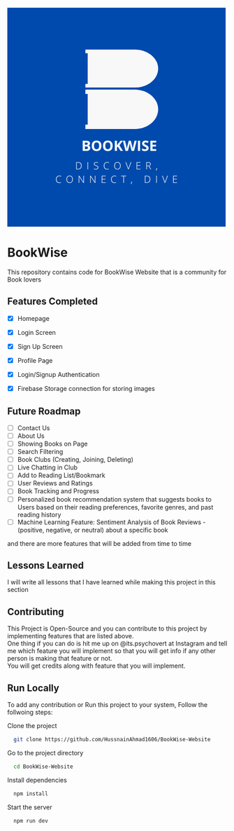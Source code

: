 
![BookWise Logo](https://raw.githubusercontent.com/HussnainAhmad1606/BookWise-Website/master/public/cover.png)


# BookWise

This repository contains code for BookWise Website that is a community for Book lovers



## Features Completed

- [x]  Homepage
- [x]  Login Screen
- [x]  Sign Up Screen
- [x]  Profile Page
- [x]  Login/Signup Authentication
- [x]  Firebase Storage connection for storing images


## Future Roadmap
- [ ]  Contact Us
- [ ]  About Us
- [ ]  Showing Books on Page
- [ ]  Search Filtering
- [ ]  Book Clubs (Creating, Joining, Deleting)
- [ ]  Live Chatting in Club
- [ ]  Add to Reading List/Bookmark
- [ ]  User Reviews and Ratings
- [ ]  Book Tracking and Progress
- [ ]  Personalized book recommendation system that suggests books to Users based on their reading preferences, favorite genres, and past reading history
- [ ]  Machine Learning Feature: Sentiment Analysis of Book Reviews - (positive, negative, or neutral) about a specific book

and there are more features that will be added from time to time


## Lessons Learned

I will write all lessons that I have learned while making this project in this section

## Contributing

This Project is Open-Source and you can contribute to this project by implementing features that are listed above.  
One thing if you can do is hit me up on @its.psychovert at Instagram and tell me which feature you will implement so that you will get info if any other person is making that feature or not.   
You will get credits along with feature that you will implement.


## Run Locally
To add any contribution or Run this project to your system, Follow the follwoing steps:

Clone the project

```bash
  git clone https://github.com/HussnainAhmad1606/BookWise-Website
```

Go to the project directory

```bash
  cd BookWise-Website
```

Install dependencies

```bash
  npm install
```

Start the server

```bash
  npm run dev
```


